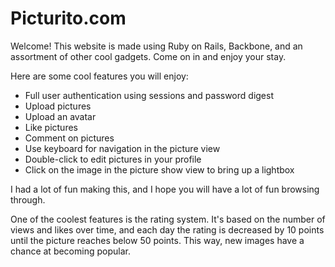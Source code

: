 # Picturito.com

Welcome!
This website is made using Ruby on Rails, Backbone, and an assortment of other cool gadgets. Come on in and enjoy your stay.

Here are some cool features you will enjoy:

* Full user authentication using sessions and password digest
* Upload pictures
* Upload an avatar
* Like pictures
* Comment on pictures
* Use keyboard for navigation in the picture view
* Double-click to edit pictures in your profile
* Click on the image in the picture show view to bring up a lightbox

I had a lot of fun making this, and I hope you will have a lot of fun browsing through.

One of the coolest features is the rating system. It's based on the number of views and likes over time, and each day the rating is decreased by 10 points until the picture reaches below 50 points. This way, new images have a chance at becoming popular.